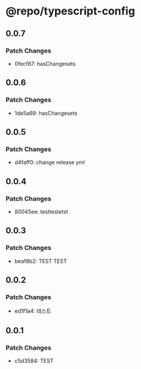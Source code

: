 # @repo/typescript-config

## 0.0.7

### Patch Changes

- 0fecf87: hasChangesets

## 0.0.6

### Patch Changes

- 1de5a69: hasChangesets

## 0.0.5

### Patch Changes

- d4faff0: change release yml

## 0.0.4

### Patch Changes

- 80045ee: testtestetst

## 0.0.3

### Patch Changes

- beaf8b2: TEST TEST

## 0.0.2

### Patch Changes

- ed1f1a4: 테스트

## 0.0.1

### Patch Changes

- c5d3584: TEST
